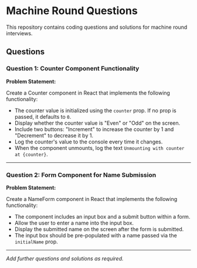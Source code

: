 # Machine Round Questions

This repository contains coding questions and solutions for machine round interviews.

## Questions

### Question 1: Counter Component Functionality

**Problem Statement:**

Create a Counter component in React that implements the following functionality:

- The counter value is initialized using the `counter` prop. If no prop is passed, it defaults to `0`.
- Display whether the counter value is "Even" or "Odd" on the screen.
- Include two buttons: "Increment" to increase the counter by 1 and "Decrement" to decrease it by 1.
- Log the counter's value to the console every time it changes.
- When the component unmounts, log the text `Unmounting with counter at {counter}`.

---

### Question 2: Form Component for Name Submission

**Problem Statement:**

Create a NameForm component in React that implements the following functionality:

- The component includes an input box and a submit button within a form.
- Allow the user to enter a name into the input box.
- Display the submitted name on the screen after the form is submitted.
- The input box should be pre-populated with a name passed via the `initialName` prop.

---

*Add further questions and solutions as required.*
